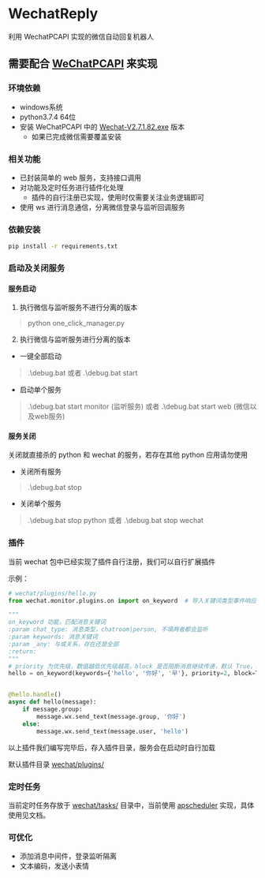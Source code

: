 # WechatReply

利用 WechatPCAPI 实现的微信自动回复机器人

## 需要配合 [WeChatPCAPI](https://github.com/Manfiel/WechatPCAPI) 来实现

### 环境依赖

- windows系统
- python3.7.4 64位
- 安装 WeChatPCAPI 中的 [Wechat-V2.7.1.82.exe](https://github.com/Manfiel/WechatPCAPI/tree/master/src/Wechat-V2.7.1.82.exe)
  版本
    - 如果已完成微信需要覆盖安装

### 相关功能

- 已封装简单的 web 服务，支持接口调用
- 对功能及定时任务进行插件化处理
    - 插件的自行注册已实现，使用时仅需要关注业务逻辑即可
- 使用 ws 进行消息通信，分离微信登录与监听回调服务

### 依赖安装
```bash
pip install -r requirements.txt
```

### 启动及关闭服务
#### 服务启动
1. 执行微信与监听服务不进行分离的版本
> python one_click_manager.py
2. 执行微信与监听服务进行分离的版本
- 一键全部启动
> .\debug.bat 或者 .\debug.bat start
- 启动单个服务
> .\debug.bat start monitor (监听服务) 或者 .\debug.bat start web (微信以及web服务)
#### 服务关闭
关闭就直接杀的 python 和 wechat 的服务，若存在其他 python 应用请勿使用
- 关闭所有服务
> .\debug.bat stop
- 关闭单个服务
> .\debug.bat stop python 或者 .\debug.bat stop wechat


### 插件

当前 wechat 包中已经实现了插件自行注册，我们可以自行扩展插件

示例：

```python
# wechat/plugins/hello.py
from wechat.monitor.plugins.on import on_keyword  # 导入关键词类型事件响应器

"""
on_keyword 功能，匹配消息关键词
:param chat_type: 消息类型，chatroom|person, 不填两者都会监听
:param keywords: 消息关键词
:param _any: 与或关系，存在还是全部
:return: 
"""
# priority 为优先级，数值越低优先级越高，block 是否阻断消息继续传递，默认 True，为 False 时还需继续传递至下一层事件处理
hello = on_keyword(keywords={'hello', '你好', '早'}, priority=2, block=True)


@hello.handle()
async def hello(message):
    if message.group:
        message.wx.send_text(message.group, '你好')
    else:
        message.wx.send_text(message.user, 'hello')
```

以上插件我们编写完毕后，存入插件目录，服务会在启动时自行加载

默认插件目录 [wechat/plugins/](wechat/tasks)

### 定时任务

当前定时任务存放于 [wechat/tasks/](wechat/tasks) 目录中，当前使用 [apscheduler](https://apscheduler.readthedocs.io/en/3.x/) 实现，具体使用见文档。


### 可优化
- 添加消息中间件，登录监听隔离
- 文本编码，发送小表情